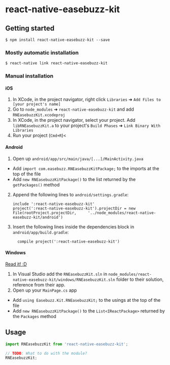 
# react-native-easebuzz-kit

## Getting started

`$ npm install react-native-easebuzz-kit --save`

### Mostly automatic installation

`$ react-native link react-native-easebuzz-kit`

### Manual installation


#### iOS

1. In XCode, in the project navigator, right click `Libraries` ➜ `Add Files to [your project's name]`
2. Go to `node_modules` ➜ `react-native-easebuzz-kit` and add `RNEasebuzzKit.xcodeproj`
3. In XCode, in the project navigator, select your project. Add `libRNEasebuzzKit.a` to your project's `Build Phases` ➜ `Link Binary With Libraries`
4. Run your project (`Cmd+R`)<

#### Android

1. Open up `android/app/src/main/java/[...]/MainActivity.java`
  - Add `import com.easebuzz.RNEasebuzzKitPackage;` to the imports at the top of the file
  - Add `new RNEasebuzzKitPackage()` to the list returned by the `getPackages()` method
2. Append the following lines to `android/settings.gradle`:
  	```
  	include ':react-native-easebuzz-kit'
  	project(':react-native-easebuzz-kit').projectDir = new File(rootProject.projectDir, 	'../node_modules/react-native-easebuzz-kit/android')
  	```
3. Insert the following lines inside the dependencies block in `android/app/build.gradle`:
  	```
      compile project(':react-native-easebuzz-kit')
  	```

#### Windows
[Read it! :D](https://github.com/ReactWindows/react-native)

1. In Visual Studio add the `RNEasebuzzKit.sln` in `node_modules/react-native-easebuzz-kit/windows/RNEasebuzzKit.sln` folder to their solution, reference from their app.
2. Open up your `MainPage.cs` app
  - Add `using Easebuzz.Kit.RNEasebuzzKit;` to the usings at the top of the file
  - Add `new RNEasebuzzKitPackage()` to the `List<IReactPackage>` returned by the `Packages` method


## Usage
```javascript
import RNEasebuzzKit from 'react-native-easebuzz-kit';

// TODO: What to do with the module?
RNEasebuzzKit;
```
  